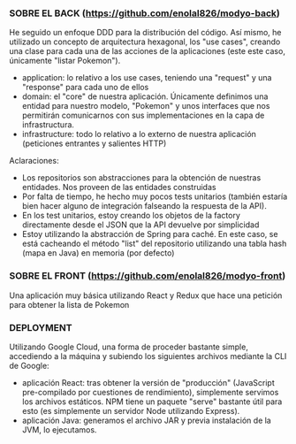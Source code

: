 ### SOBRE EL BACK (https://github.com/enolal826/modyo-back)
He seguido un enfoque DDD para la distribución del código. Así mismo, he utilizado un concepto de arquitectura hexagonal, los "use cases", creando
una clase para cada una de las acciones de la aplicaciones (este este caso, únicamente "listar Pokemon").

- application: lo relativo a los use cases, teniendo una "request" y una "response" para cada uno de ellos
- domain: el "core" de nuestra aplicación. Únicamente definimos una entidad para nuestro modelo, "Pokemon" y unos interfaces
que nos permitirán comunicarnos con sus implementaciones en la capa de infrastructura.
- infrastructure: todo lo relativo a lo externo de nuestra aplicación (peticiones entrantes y salientes HTTP)

Aclaraciones:

- Los repositorios son abstracciones para la obtención de nuestras entidades. Nos proveen de las entidades construidas 
- Por falta de tiempo, he hecho muy pocos tests unitarios (también estaría bien hacer alguno de integración falseando la respuesta de la API).
- En los test unitarios, estoy creando los objetos de la factory directamente desde el JSON que la API devuelve por simplicidad
- Estoy utilizando la abstracción de Spring para caché. En este caso, se está cacheando el método "list" del repositorio utilizando
una tabla hash (mapa en Java) en memoria (por defecto)


### SOBRE EL FRONT (https://github.com/enolal826/modyo-front)
Una aplicación muy básica utilizando React y Redux que hace una petición para obtener la lista de Pokemon

### DEPLOYMENT
Utilizando Google Cloud, una forma de proceder bastante simple, accediendo a la máquina y subiendo los siguientes archivos mediante
la CLI de Google:
- aplicación React: tras obtener la versión de "producción" (JavaScript pre-compilado por cuestiones de rendimiento), simplemente servimos los archivos
estáticos. NPM tiene un paquete "serve" bastante útil para esto (es simplemente un servidor Node utilizando Express).
- aplicación Java: generamos el archivo JAR y previa instalación de la JVM, lo ejecutamos.
